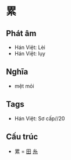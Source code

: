 # 累

## Phát âm
* Hán Việt: Lèi
* Hán Việt: lụy

## Nghĩa
* mệt mỏi

## Tags
* Hán Việt: Sơ cấp//20

## Cấu trúc
* 累 = [田](田.md) [糸](糸.md)

<script>window.HANZI_FIELD='累';</script>
